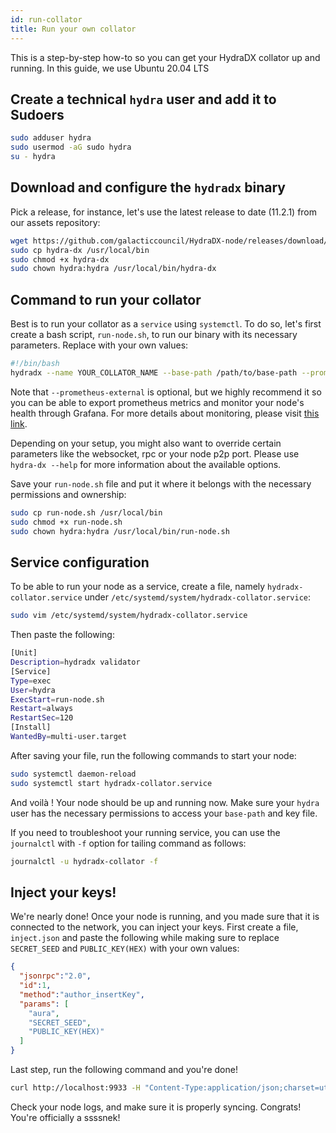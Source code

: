 ```yaml
---
id: run-collator
title: Run your own collator
---
```


This is a step-by-step how-to so you can get your HydraDX collator up and running. In this guide, we use Ubuntu 20.04 LTS

## Create a technical `hydra` user and add it to Sudoers

```bash
sudo adduser hydra
sudo usermod -aG sudo hydra
su - hydra
```

## Download and configure the `hydradx` binary

Pick a release, for instance, let's use the latest release to date (11.2.1) from our assets repository:

```bash
wget https://github.com/galacticcouncil/HydraDX-node/releases/download/v11.2.1/hydra-dx
sudo cp hydra-dx /usr/local/bin
sudo chmod +x hydra-dx
sudo chown hydra:hydra /usr/local/bin/hydra-dx

```

## Command to run your collator

Best is to run your collator as a `service` using `systemctl`. To do so, let's first create a bash script, `run-node.sh`, to run our binary with its necessary parameters. Replace with your own values:

```bash
#!/bin/bash
hydradx --name YOUR_COLLATOR_NAME --base-path /path/to/base-path --prometheus-external --node-key-file ~/.node-config/node-key --collator -- --execution wasm --name YOUR_COLLATOR_NAME --base-path /path/to/base-path --telemetry-url "wss://telemetry.hydradx.io:9000/submit/ 0"
```

Note that `--prometheus-external` is optional, but we highly recommend it so you can be able to export prometheus metrics and monitor your node's health through Grafana. For more details about monitoring, please visit [this link](https://docs.hydradx.io/node_monitoring/).

Depending on your setup, you might also want to override certain parameters like the websocket, rpc or your node p2p port. Please use `hydra-dx --help` for more information about the available options.

Save your `run-node.sh` file and put it where it belongs with the necessary permissions and ownership:

```bash
sudo cp run-node.sh /usr/local/bin
sudo chmod +x run-node.sh
sudo chown hydra:hydra /usr/local/bin/run-node.sh
```

## Service configuration

To be able to run your node as a service, create a file, namely `hydradx-collator.service` under `/etc/systemd/system/hydradx-collator.service`:

```bash
sudo vim /etc/systemd/system/hydradx-collator.service
```

Then paste the following:

```bash
[Unit]
Description=hydradx validator
[Service]
Type=exec
User=hydra
ExecStart=run-node.sh
Restart=always
RestartSec=120
[Install]
WantedBy=multi-user.target
```

After saving your file, run the following commands to start your node:

```bash
sudo systemctl daemon-reload
sudo systemctl start hydradx-collator.service
```

And voilà ! Your node should be up and running now. Make sure your `hydra` user has the necessary permissions to access your `base-path` and key file.

If you need to troubleshoot your running service, you can use the `journalctl` with `-f` option for tailing command as follows:

```bash
journalctl -u hydradx-collator -f 
```

## Inject your keys!

We're nearly done! Once your node is running, and you made sure that it is connected to the network, you can inject your keys. First create a file, `inject.json` and paste the following while making sure to replace `SECRET_SEED` and `PUBLIC_KEY(HEX)` with your own values:

``` json
{
  "jsonrpc":"2.0",
  "id":1,
  "method":"author_insertKey",
  "params": [
    "aura",
    "SECRET_SEED",
    "PUBLIC_KEY(HEX)"
  ]
}
```

Last step, run the following command and you're done!

```bash
curl http://localhost:9933 -H "Content-Type:application/json;charset=utf-8" -d "@./inject.json"
```

Check your node logs, and make sure it is properly syncing. Congrats! You're officially a ssssnek!
